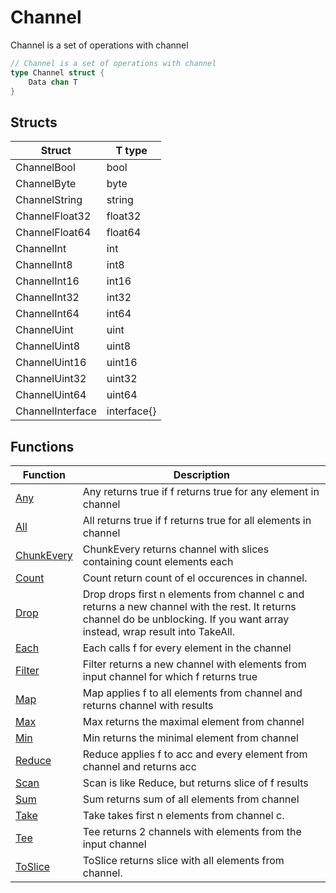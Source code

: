 # Channel

Channel is a set of operations with channel

```go
// Channel is a set of operations with channel
type Channel struct {
	Data chan T
}
```

## Structs

| Struct | T type |
| ------ | ------ |
| ChannelBool | bool |
| ChannelByte | byte |
| ChannelString | string |
| ChannelFloat32 | float32 |
| ChannelFloat64 | float64 |
| ChannelInt | int |
| ChannelInt8 | int8 |
| ChannelInt16 | int16 |
| ChannelInt32 | int32 |
| ChannelInt64 | int64 |
| ChannelUint | uint |
| ChannelUint8 | uint8 |
| ChannelUint16 | uint16 |
| ChannelUint32 | uint32 |
| ChannelUint64 | uint64 |
| ChannelInterface | interface{} |

## Functions

| Function | Description |
| -------- | ----------- |
| [Any](./any.md) | Any returns true if f returns true for any element in channel |
| [All](./all.md) | All returns true if f returns true for all elements in channel |
| [ChunkEvery](./chunkevery.md) | ChunkEvery returns channel with slices containing count elements each |
| [Count](./count.md) | Count return count of el occurences in channel. |
| [Drop](./drop.md) | Drop drops first n elements from channel c and returns a new channel with the rest. It returns channel do be unblocking. If you want array instead, wrap result into TakeAll. |
| [Each](./each.md) | Each calls f for every element in the channel |
| [Filter](./filter.md) | Filter returns a new channel with elements from input channel for which f returns true |
| [Map](./map.md) | Map applies f to all elements from channel and returns channel with results |
| [Max](./max.md) | Max returns the maximal element from channel |
| [Min](./min.md) | Min returns the minimal element from channel |
| [Reduce](./reduce.md) | Reduce applies f to acc and every element from channel and returns acc |
| [Scan](./scan.md) | Scan is like Reduce, but returns slice of f results |
| [Sum](./sum.md) | Sum returns sum of all elements from channel |
| [Take](./take.md) | Take takes first n elements from channel c. |
| [Tee](./tee.md) | Tee returns 2 channels with elements from the input channel |
| [ToSlice](./toslice.md) | ToSlice returns slice with all elements from channel. |
